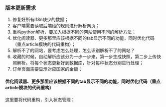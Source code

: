





### 版本更新需求
1. 修复好所有i18n缺少的数据；
2. 客户端需要读取后端给的规则进行解析网页；
3. 重构python解析，要加入根据不同的网站使用不同的解析方法；
4. 优化阅读器、更多那里应该根据不同的tab显示不同的功能，同时优化代码（重点article模块的代码重构）；
5. 解析不了的网站，要考虑怎么处理，怎么识别解析不了的网站？
6. 收藏的时候，自动解析应该分为一步一步来，第一步生成快照，第二步上传快照解析。将每个状态更新好到数据库，针对每种状态分别进行处理；
7. 订单页面需要显示对应国家的金额；




#### 优化阅读器、更多那里应该根据不同的tab显示不同的功能，同时优化代码（重点article模块的代码重构）
这里要将代码重构，引入状态管理；